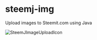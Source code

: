 # steemj-img
Upload images to Steemit.com using Java

![SteemJImageUploadIcon](https://steemitimages.com/DQmfWn1z6HwwxfaWhrpY28MYh43wEEyNsV25GnGSGZUDo2U/SteemJImageSteemFriendlyWithUpdatetBanner.png)
